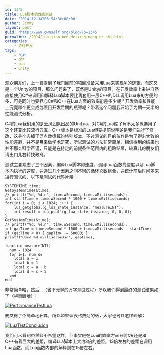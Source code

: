 ```yaml
---
id: 1345
title: Lua脚本的性能测试
date: '2014-12-18T03:54:30+08:00'
author: Jimmy
layout: post
guid: 'http://www.ownself.org/blog/?p=1345'
permalink: /2014/lua-jiao-ben-de-xing-neng-ce-shi.html
categories:
    - 游戏开发
tags:
    - 'C#'
    - CPP
    - Lua
    - Unity
---
```


观众朋友们，上一篇提到了我们目前的项目准备采用Lua来实现AI的逻辑，而这又是一个Unity的项目，那么问题来了，既然是Unity的项目，在开发效率上来讲自然直接使用C#来调用和解释Lua脚本要比再套用一层C++的DLL调用Lua来的方便的多，可是同时也要担心C#和C++在Lua方面的效率能差多少呢？开发效率和性能上究竟哪个更会成为项目开发后期的瓶颈呢？带着这个问题我开始了为期一天半的性能测试分析。

C#的Lua我们用的是云风团队出品的UniLua，对C#的Lua库了解不太多就选用了这个还算比较流行的库，C++版本是标准的Lua但要提前说明的是我们进行了修改，这是个去掉了浮点数运算的特别版本，不过测试的目的仅仅是为了得出大致的性能差距，并不是用来做学术研究，所以测试的方法非常简单，相信得到的结果也并不那么科学严谨，只能是在特定的前提条件范围内的粗略结果，较真儿的朋友们请出门儿右转找政府。

测试主要考虑了三个因素，编译Lua脚本的速度、调用Lua函数的速度以及Lua脚本内执行的速度，并通过几个因素之间不同的循环次数组合，并统计前后时间差来进行测试的，以下是测试的代码片段：

```
SYSTEMTIME time;
GetSystemTime(&time);
// printf("%d, %d,n", time.wSecond, time.wMilliseconds);
int startTime = time.wSecond * 1000 + time.wMilliseconds;
for(int i = 0; i < 1024; i++) {
    lua_getglobal(g_lua_state_instance, "measureINT");
    int result = lua_pcall(g_lua_state_instance, 0, 0, 0);
}
GetSystemTime(&time);
// printf("%d, %d,n", time.wSecond, time.wMilliseconds);
int gapTime = time.wSecond * 1000 + time.wMilliseconds - startTime;
if (gapTime < 0) { gapTime += 60000; }
printf("Used %d millisecondsn", gapTime);
```

```
function measureINT()
  num = 1024
  for i=1, num do
    local a = 1
    local b = 1
    local c = a + b
    local d = c + 5
  end
end
```

非常简单哈，然后…（省下无聊的万字测试过程）所以我们得到最终的测试结果如下（华丽丽地）：

[![PerformanceTestLua](/wp-content/uploads/2014/12/PerformanceTestLua.png)](/wp-content/uploads/2014/12/PerformanceTestLua.png)

我又做了个简单地计算，所以如果读表格费劲的话，大家也可以这样理解：

[![LuaTestConclusion](/wp-content/uploads/2014/12/LuaTestConclusion.png)](/wp-content/uploads/2014/12/LuaTestConclusion.png)

我们可以看到虽然很不希望这样，但事实是在Lua的效率方面目前C#还是和C++有着巨大的差距，编译Lua脚本上大约3倍的差距，13倍左右的差距在调用Lua函数，而Lua函数内部的解释则在15倍左右。